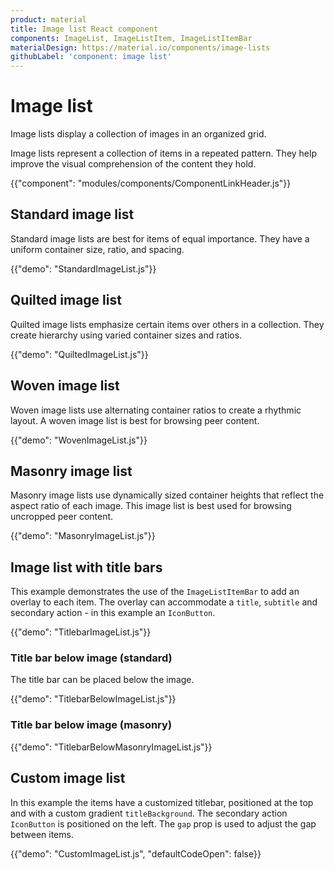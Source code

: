 ```yaml
---
product: material
title: Image list React component
components: ImageList, ImageListItem, ImageListItemBar
materialDesign: https://material.io/components/image-lists
githubLabel: 'component: image list'
---
```


# Image list

<p class="description">Image lists display a collection of images in an organized grid.</p>

Image lists represent a collection of items in a repeated pattern. They help improve the visual comprehension of the content they hold.

{{"component": "modules/components/ComponentLinkHeader.js"}}

## Standard image list

Standard image lists are best for items of equal importance. They have a uniform container size, ratio, and spacing.

{{"demo": "StandardImageList.js"}}

## Quilted image list

Quilted image lists emphasize certain items over others in a collection. They create hierarchy using varied container sizes and ratios.

{{"demo": "QuiltedImageList.js"}}

## Woven image list

Woven image lists use alternating container ratios to create a rhythmic layout. A woven image list is best for browsing peer content.

{{"demo": "WovenImageList.js"}}

## Masonry image list

Masonry image lists use dynamically sized container heights that reflect the aspect ratio of each image. This image list is best used for browsing uncropped peer content.

{{"demo": "MasonryImageList.js"}}

## Image list with title bars

This example demonstrates the use of the `ImageListItemBar` to add an overlay to each item.
The overlay can accommodate a `title`, `subtitle` and secondary action - in this example an `IconButton`.

{{"demo": "TitlebarImageList.js"}}

### Title bar below image (standard)

The title bar can be placed below the image.

{{"demo": "TitlebarBelowImageList.js"}}

### Title bar below image (masonry)

{{"demo": "TitlebarBelowMasonryImageList.js"}}

## Custom image list

In this example the items have a customized titlebar, positioned at the top and with a custom gradient `titleBackground`.
The secondary action `IconButton` is positioned on the left. The `gap` prop is used to adjust the gap between items.

{{"demo": "CustomImageList.js", "defaultCodeOpen": false}}
